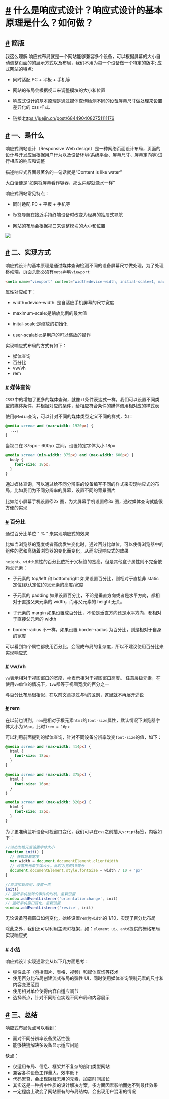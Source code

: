 # [#](#) 什么是响应式设计？响应式设计的基本原理是什么？如何做？

## [#](#) 简版

我这么理解:响应式布局就是一个网站能够兼容多个设备，可以根据屏幕的大小自动调整页面的的展示方式以及布局，我们不用为每一个设备做一个特定的版本; 应式网站的特点:

+   同时适配 PC + 平板 + 手机等
    
+   网站的布局会根据视口来调整模块的大小和位置
    
+   响应式设计的基本原理是通过媒体查询检测不同的设备屏幕尺寸做处理来设置差异化的 css 样式.
    
+   链接:https://juejin.cn/post/6844904082751111176
    

## [#](#) 一、是什么

响应式网站设计（Responsive Web design）是一种网络页面设计布局，页面的设计与开发应当根据用户行为以及设备环境(系统平台、屏幕尺寸、屏幕定向等)进行相应的响应和调整

描述响应式界面最著名的一句话就是“Content is like water”

大白话便是“如果将屏幕看作容器，那么内容就像水一样”

响应式网站常见特点：

+   同时适配 PC + 平板 + 手机等
    
+   标签导航在接近手持终端设备时改变为经典的抽屉式导航
    
+   网站的布局会根据视口来调整模块的大小和位置
    

![](https://static.vue-js.com/ae68be30-9dba-11eb-85f6-6fac77c0c9b3.png)

## [#](#) 二、实现方式

响应式设计的基本原理是通过媒体查询检测不同的设备屏幕尺寸做处理，为了处理移动端，页面头部必须有`meta`声明`viewport`

```html
<meta name="viewport" content="width=device-width, initial-scale=1, maximum-scale=1, user-scalable=no”>
```

属性对应如下：

+   width=device-width: 是自适应手机屏幕的尺寸宽度
    
+   maximum-scale:是缩放比例的最大值
    
+   inital-scale:是缩放的初始化
    
+   user-scalable:是用户的可以缩放的操作
    

实现响应式布局的方式有如下：

+   媒体查询
+   百分比
+   vw/vh
+   rem

### [#](#) 媒体查询

`CSS3`中的增加了更多的媒体查询，就像`if`条件表达式一样，我们可以设置不同类型的媒体条件，并根据对应的条件，给相应符合条件的媒体调用相对应的样式表

使用`@Media`查询，可以针对不同的媒体类型定义不同的样式，如：

```css
@media screen and (max-width: 1920px) {
  ...;
}
```

当视口在 375px - 600px 之间，设置特定字体大小 18px

```css
@media screen (min-width: 375px) and (max-width: 600px) {
  body {
    font-size: 18px;
  }
}
```

通过媒体查询，可以通过给不同分辨率的设备编写不同的样式来实现响应式的布局，比如我们为不同分辨率的屏幕，设置不同的背景图片

比如给小屏幕手机设置@2x 图，为大屏幕手机设置@3x 图，通过媒体查询就能很方便的实现

### [#](#) 百分比

通过百分比单位 " % " 来实现响应式的效果

比如当浏览器的宽度或者高度发生变化时，通过百分比单位，可以使得浏览器中的组件的宽和高随着浏览器的变化而变化，从而实现响应式的效果

`height`、`width`属性的百分比依托于父标签的宽高，但是其他盒子属性则不完全依赖父元素：

+   子元素的 top/left 和 bottom/right 如果设置百分比，则相对于直接非 static 定位(默认定位)的父元素的高度/宽度
    
+   子元素的 padding 如果设置百分比，不论是垂直方向或者是水平方向，都相对于直接父亲元素的 width，而与父元素的 height 无关。
    
+   子元素的 margin 如果设置成百分比，不论是垂直方向还是水平方向，都相对于直接父元素的 width
    
+   border-radius 不一样，如果设置 border-radius 为百分比，则是相对于自身的宽度
    

可以看到每个属性都使用百分比，会照成布局的复杂度，所以不建议使用百分比来实现响应式

### [#](#) vw/vh

`vw`表示相对于视图窗口的宽度，`vh`表示相对于视图窗口高度。 任意层级元素，在使用`vw`单位的情况下，`1vw`都等于视图宽度的百分之一

与百分比布局很相似，在以前文章提过与`%`的区别，这里就不再展开述说

### [#](#) rem

在以前也讲到，`rem`是相对于根元素`html`的`font-size`属性，默认情况下浏览器字体大小为`16px`，此时`1rem = 16px`

可以利用前面提到的媒体查询，针对不同设备分辨率改变`font-size`的值，如下：

```css
@media screen and (max-width: 414px) {
  html {
    font-size: 18px;
  }
}

@media screen and (max-width: 375px) {
  html {
    font-size: 16px;
  }
}

@media screen and (max-width: 320px) {
  html {
    font-size: 12px;
  }
}
```

为了更准确监听设备可视窗口变化，我们可以在`css`之前插入`script`标签，内容如下：

```js
//动态为根元素设置字体大小
function init() {
  // 获取屏幕宽度
  var width = document.documentElement.clientWidth
  // 设置根元素字体大小。此时为宽的10等分
  document.documentElement.style.fontSize = width / 10 + 'px'
}

//首次加载应用，设置一次
init()
// 监听手机旋转的事件的时机，重新设置
window.addEventListener('orientationchange', init)
// 监听手机窗口变化，重新设置
window.addEventListener('resize', init)
```

无论设备可视窗口如何变化，始终设置`rem`为`width`的 1/10，实现了百分比布局

除此之外，我们还可以利用主流`UI`框架，如：`element ui`、`antd`提供的栅格布局实现响应式

### [#](#) 小结

响应式设计实现通常会从以下几方面思考：

+   弹性盒子（包括图片、表格、视频）和媒体查询等技术
+   使用百分比布局创建流式布局的弹性 UI，同时使用媒体查询限制元素的尺寸和内容变更范围
+   使用相对单位使得内容自适应调节
+   选择断点，针对不同断点实现不同布局和内容展示

## [#](#) 三、总结

响应式布局优点可以看到：

+   面对不同分辨率设备灵活性强
+   能够快捷解决多设备显示适应问题

缺点：

+   仅适用布局、信息、框架并不复杂的部门类型网站
+   兼容各种设备工作量大，效率低下
+   代码累赘，会出现隐藏无用的元素，加载时间加长
+   其实这是一种折中性质的设计解决方案，多方面因素影响而达不到最佳效果
+   一定程度上改变了网站原有的布局结构，会出现用户混淆的情况
